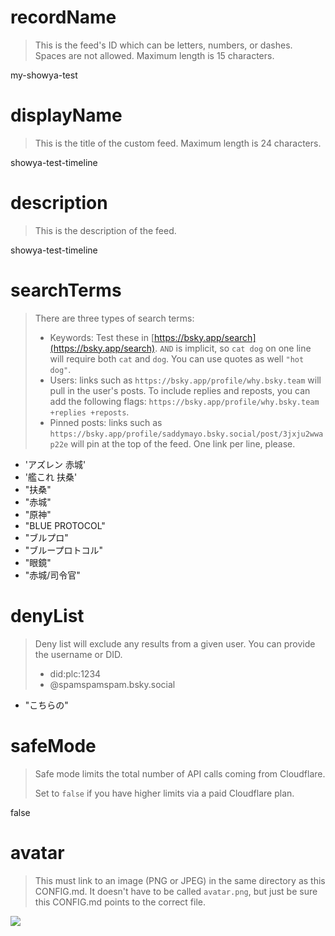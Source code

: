 
# recordName

> This is the feed's ID which can be letters, numbers, or dashes. Spaces are not allowed. Maximum length is 15 characters.

my-showya-test

# displayName

> This is the title of the custom feed. Maximum length is 24 characters.

showya-test-timeline

# description

> This is the description of the feed.

showya-test-timeline

# searchTerms

> There are three types of search terms:
>
> - Keywords: Test these in [https://bsky.app/search](https://bsky.app/search). `AND` is implicit, so `cat dog` on one line will require both `cat` and `dog`. You can use quotes as well `"hot dog"`.
> - Users: links such as `https://bsky.app/profile/why.bsky.team` will pull in the user's posts. To include replies and reposts, you can add the following flags: `https://bsky.app/profile/why.bsky.team +replies +reposts`.
> - Pinned posts: links such as `https://bsky.app/profile/saddymayo.bsky.social/post/3jxju2wwap22e` will pin at the top of the feed. One link per line, please.

- 'アズレン 赤城'
- '艦これ 扶桑'
- "扶桑"
- "赤城"
- "原神"
- "BLUE PROTOCOL"
- "ブルプロ"
- "ブループロトコル"
- "眼鏡"
- "赤城\/司令官"

# denyList

> Deny list will exclude any results from a given user. You can provide the username or DID.
>
> - did:plc:1234
> - @spamspamspam.bsky.social

- "こちらの"

# safeMode

> Safe mode limits the total number of API calls coming from Cloudflare.
>
> Set to `false` if you have higher limits via a paid Cloudflare plan.

false

# avatar

> This must link to an image (PNG or JPEG) in the same directory as this CONFIG.md. It doesn't have to be called `avatar.png`, but just be sure this CONFIG.md points to the correct file.

![](avatar.png)
